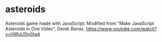 # asteroids
Asteroids game made with JavaScript. Modified from "Make JavaScript Asteroids in One Video", Derek Banas, https://www.youtube.com/watch?v=HWuU5ly0taA
